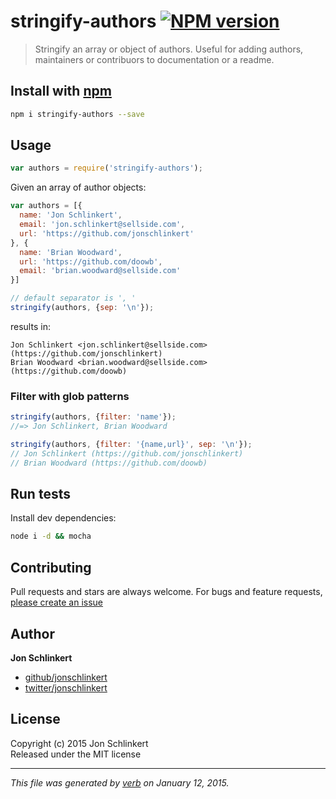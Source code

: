 # stringify-authors [![NPM version](https://badge.fury.io/js/stringify-authors.svg)](http://badge.fury.io/js/stringify-authors)

> Stringify an array or object of authors. Useful for adding authors, maintainers or contribuors to documentation or a readme.

## Install with [npm](npmjs.org)

```bash
npm i stringify-authors --save
```

## Usage

```js
var authors = require('stringify-authors');
```

Given an array of author objects:

```js
var authors = [{
  name: 'Jon Schlinkert',
  email: 'jon.schlinkert@sellside.com',
  url: 'https://github.com/jonschlinkert'
}, {
  name: 'Brian Woodward',
  url: 'https://github.com/doowb',
  email: 'brian.woodward@sellside.com'
}]
```

```js
// default separator is ', '
stringify(authors, {sep: '\n'});
```

results in:

```
Jon Schlinkert <jon.schlinkert@sellside.com> (https://github.com/jonschlinkert)
Brian Woodward <brian.woodward@sellside.com> (https://github.com/doowb)
```

### Filter with glob patterns

```js
stringify(authors, {filter: 'name'});
//=> Jon Schlinkert, Brian Woodward

stringify(authors, {filter: '{name,url}', sep: '\n'});
// Jon Schlinkert (https://github.com/jonschlinkert)
// Brian Woodward (https://github.com/doowb)
```


## Run tests

Install dev dependencies:

```bash
node i -d && mocha
```

## Contributing
Pull requests and stars are always welcome. For bugs and feature requests, [please create an issue](https://github.com/jonschlinkert/stringify-authors/issues)

## Author

**Jon Schlinkert**
 
+ [github/jonschlinkert](https://github.com/jonschlinkert)
+ [twitter/jonschlinkert](http://twitter.com/jonschlinkert) 

## License
Copyright (c) 2015 Jon Schlinkert  
Released under the MIT license

***

_This file was generated by [verb](https://github.com/assemble/verb) on January 12, 2015._
